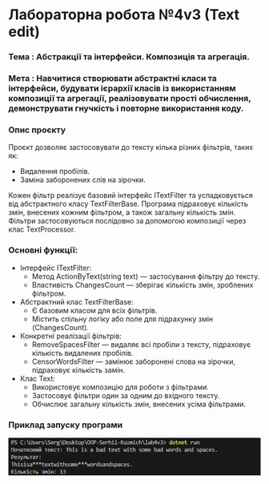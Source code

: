 # Лабораторна робота №4v3 (Text edit)

### Тема : Абстракції та інтерфейси. Композиція та агрегація.
### Мета : Навчитися створювати абстрактні класи та інтерфейси, будувати ієрархії класів із використанням композиції та агрегації, реалізовувати прості обчислення, демонструвати гнучкість і повторне використання коду.

### Опис проєкту
Проєкт дозволяє застосовувати до тексту кілька різних фільтрів, таких як:
- Видалення пробілів.
- Заміна заборонених слів на зірочки.
  
Кожен фільтр реалізує базовий інтерфейс ITextFilter та успадковується від абстрактного класу TextFilterBase. Програма підраховує кількість змін, внесених кожним фільтром, а також загальну кількість змін. Фільтри застосовуються послідовно за допомогою композиції через клас TextProcessor.

### Основні функції:
- Інтерфейс ITextFilter:
  * Метод ActionByText(string text) — застосування фільтру до тексту.
  * Властивість ChangesCount — зберігає кількість змін, зроблених фільтром.
- Абстрактний клас TextFilterBase:
  * Є базовим класом для всіх фільтрів.
  * Містить спільну логіку або поле для підрахунку змін (ChangesCount).
- Конкретні реалізації фільтрів:
  * RemoveSpacesFilter — видаляє всі пробіли з тексту, підраховує кількість видалених пробілів.
  * CensorWordsFilter — замінює заборонені слова на зірочки, підраховує кількість замін.
- Клас Text:
  * Використовує композицію для роботи з фільтрами.
  * Застосовує фільтри один за одним до вхідного тексту.
  * Обчислює загальну кількість змін, внесених усіма фільтрами.

### Приклад запуску програми
![Text edit screen](program_screenshot.png)
